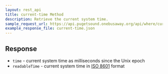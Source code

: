 ```yaml
---
layout: rest_api
title: current-time Method
description: Retrieve the current system time.
sample_request_url: https://api.pugetsound.onebusaway.org/api/where/current-time.json?key=TEST
example_response_file: current-time.json
---
```


## Response

* `time` - current system time as milliseconds since the Unix epoch
* `readableTime` - current system time in [ISO 8601](http://en.wikipedia.org/wiki/ISO_8601) format